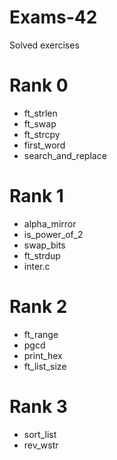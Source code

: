 # Exams-42
Solved exercises

# Rank 0
- ft_strlen
- ft_swap
- ft_strcpy
- first_word
- search_and_replace

# Rank 1
- alpha_mirror
- is_power_of_2
- swap_bits
- ft_strdup
- inter.c

# Rank 2
- ft_range
- pgcd
- print_hex
- ft_list_size

# Rank 3
- sort_list
- rev_wstr
